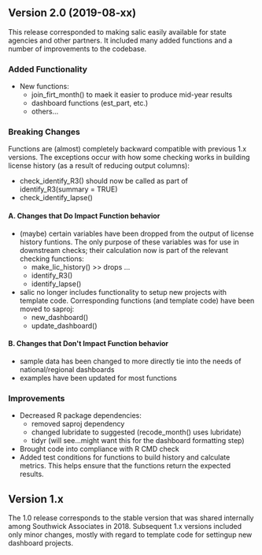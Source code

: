 
## Version 2.0 (2019-08-xx)

This release corresponded to making salic easily available for state agencies and other partners. It included many added functions and a number of improvements to the codebase.

### Added Functionality

- New functions:
    + join_firt_month() to maek it easier to produce mid-year results
    + dashboard functions (est_part, etc.)
    + others...
    
### Breaking Changes

Functions are (almost) completely backward compatible with previous 1.x versions. The exceptions occur with how some checking works in building license history (as a result of reducing output columns):
- check_identify_R3() should now be called as part of identify_R3(summary = TRUE)
- check_identify_lapse()

#### A. Changes that Do Impact Function behavior

- (maybe) certain variables have been dropped from the output of license history funtions. The only purpose of these variables was for use in downstream checks; their calculation now is part of the relevant checking functions:
    + make_lic_history() >> drops ...
    + identify_R3()
    + identify_lapse()
- salic no longer includes functionality to setup new projects with template code. Corresponding functions (and template code) have been moved to saproj:
    + new_dashboard()
    + update_dashboard()

#### B. Changes that Don't Impact Function behavior

- sample data has been changed to more directly tie into the needs of national/regional dashboards
- examples have been updated for most functions

### Improvements

- Decreased R package dependencies:
    + removed saproj dependency
    + changed lubridate to suggested (recode_month() uses lubridate)
    + tidyr (will see...might want this for the dashboard formatting step)
- Brought code into compliance with R CMD check
- Added test conditions for functions to build history and calculate metrics. This helps ensure that the functions return the expected results.


## Version 1.x

The 1.0 release corresponds to the stable version that was shared internally among Southwick Associates in 2018. Subsequent 1.x versions included only minor changes, mostly with regard to template code for settingup new dashboard projects.
